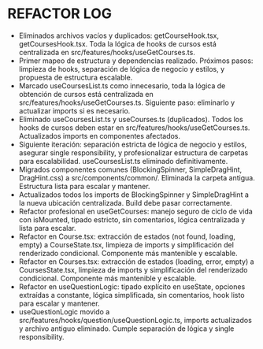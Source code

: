 # REFACTOR LOG

- Eliminados archivos vacíos y duplicados: getCourseHook.tsx, getCoursesHook.tsx. Toda la lógica de hooks de cursos está centralizada en src/features/hooks/useGetCourses.ts.
- Primer mapeo de estructura y dependencias realizado. Próximos pasos: limpieza de hooks, separación de lógica de negocio y estilos, y propuesta de estructura escalable.
- Marcado useCoursesList.ts como innecesario, toda la lógica de obtención de cursos está centralizada en src/features/hooks/useGetCourses.ts. Siguiente paso: eliminarlo y actualizar imports si es necesario.
- Eliminado useCoursesList.ts y useCourses.ts (duplicados). Todos los hooks de cursos deben estar en src/features/hooks/useGetCourses.ts. Actualizados imports en componentes afectados.
- Siguiente iteración: separación estricta de lógica de negocio y estilos, asegurar single responsibility, y profesionalizar estructura de carpetas para escalabilidad. useCoursesList.ts eliminado definitivamente.
- Migrados componentes comunes (BlockingSpinner, SimpleDragHint, DragHint.css) a src/components/common/. Eliminada la carpeta antigua. Estructura lista para escalar y mantener.
- Actualizados todos los imports de BlockingSpinner y SimpleDragHint a la nueva ubicación centralizada. Build debe pasar correctamente.
- Refactor profesional en useGetCourses: manejo seguro de ciclo de vida con isMounted, tipado estricto, sin comentarios, lógica centralizada y lista para escalar.
- Refactor en Course.tsx: extracción de estados (not found, loading, empty) a CourseState.tsx, limpieza de imports y simplificación del renderizado condicional. Componente más mantenible y escalable.
- Refactor en Courses.tsx: extracción de estados (loading, error, empty) a CoursesState.tsx, limpieza de imports y simplificación del renderizado condicional. Componente más mantenible y escalable.
- Refactor en useQuestionLogic: tipado explícito en useState, opciones extraídas a constante, lógica simplificada, sin comentarios, hook listo para escalar y mantener.
- useQuestionLogic movido a src/features/hooks/question/useQuestionLogic.ts, imports actualizados y archivo antiguo eliminado. Cumple separación de lógica y single responsibility.
